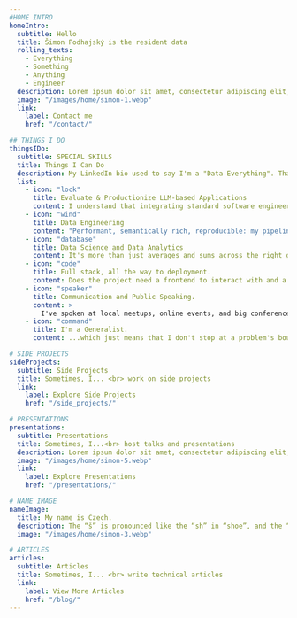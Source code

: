 ```yaml
---
#HOME INTRO
homeIntro:
  subtitle: Hello
  title: Šimon Podhajský is the resident data
  rolling_texts:
    - Everything
    - Something
    - Anything
    - Engineer
  description: Lorem ipsum dolor sit amet, consectetur adipiscing elit, sed do eiusmod tempor incididunt ut labore et dolore magna aliqua. Ut enim ad minim veniam, quis nostrud exercitation.
  image: "/images/home/simon-1.webp"
  link:
    label: Contact me
    href: "/contact/"

## THINGS I DO
thingsIDo:
  subtitle: SPECIAL SKILLS
  title: Things I Can Do
  description: My LinkedIn bio used to say I'm a "Data Everything". That wasn't too far off.
  list:
    - icon: "lock"
      title: Evaluate & Productionize LLM-based Applications
      content: I understand that integrating standard software engineering and ML best practices is what keeps the modern LLM-based apps from remaining merely a fancy demo.
    - icon: "wind"
      title: Data Engineering
      content: "Performant, semantically rich, reproducible: my pipelines are all of the above."
    - icon: "database"
      title: Data Science and Data Analytics
      content: It's more than just averages and sums across the right groups.
    - icon: "code"
      title: Full stack, all the way to deployment.
      content: Does the project need a frontend to interact with and a cloud infrastructure to host itself in? I'm on it.
    - icon: "speaker"
      title: Communication and Public Speaking.
      content: >
        I've spoken at local meetups, online events, and big conferences. Hit me up to speak at any of the above!
    - icon: "command"
      title: I'm a Generalist.
      content: ...which just means that I don't stop at a problem's boundary; I see it through wherever it

# SIDE PROJECTS
sideProjects:
  subtitle: Side Projects
  title: Sometimes, I... <br> work on side projects
  link:
    label: Explore Side Projects
    href: "/side_projects/"

# PRESENTATIONS
presentations:
  subtitle: Presentations
  title: Sometimes, I...<br> host talks and presentations
  description: Lorem ipsum dolor sit amet, consectetur adipiscing elit, sed do eiusmod tempor incididunt ut labore et dolore magna aliqua. Ut enim ad minim veniam, quis nostrud exercitation.
  image: "/images/home/simon-5.webp"
  link:
    label: Explore Presentations
    href: "/presentations/"

# NAME IMAGE
nameImage:
  title: My name is Czech.
  description: The “š” is pronounced like the “sh” in “shoe”, and the “ý” is pronounced like the “ee” in “bee”. So, it’s “SHIH-mon Pot-HIGH-skee”. But you can always call me Simon.
  image: "/images/home/simon-3.webp"

# ARTICLES
articles:
  subtitle: Articles
  title: Sometimes, I... <br> write technical articles
  link:
    label: View More Articles
    href: "/blog/"
---
```

